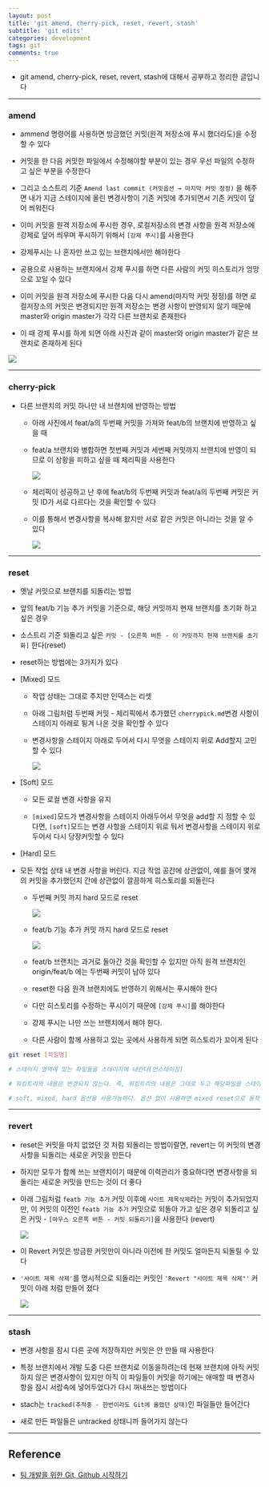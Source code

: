 ```yaml
---
layout: post
title: 'git amend, cherry-pick, reset, revert, stash'
subtitle: 'git edits'
categories: development
tags: git
comments: true
---
```


- git amend, cherry-pick, reset, revert, stash에 대해서 공부하고 정리한 글입니다

---

### amend

- ammend 명령어를 사용하면 방금했던 커밋(원격 저장소에 푸시 했더라도)을 수정할 수 있다

- 커밋을 한 다음 커밋한 파일에서 수정해야할 부분이 있는 경우 우선 파일의 수정하고 싶은 부분을 수정한다

- 그리고 소스트리 기준 `Amend last commit (커밋옵션 → 마지막 커밋 정정)` 을 해주면 내가 지금 스테이지에 올린 변경사항이 기존 커밋에 추가되면서 기존 커밋이 덮어 씌워진다

- 이미 커밋을 원격 저장소에 푸시한 경우, 로컬저장소의 변경 사항을 원격 저장소에 강제로 덮어 씌우며 푸시하기 위해서 `[강제 푸시]`를 사용한다

- 강제푸시는 나 혼자만 쓰고 있는 브랜치에서만 해야한다

- 공용으로 사용하는 브랜치에서 강제 푸시를 하면 다른 사람의 커밋 히스토리가 엉망으로 꼬일 수 있다

- 이미 커밋을 원격 저장소에 푸시한 다음 다시 amend(마지막 커밋 정정)를 하면 로컬저장소의 커밋은 변경되지만 원격 저장소는 변경 사항이 반영되지 않기 때문에 master와 origin master가 각각 다른 브랜치로 존재한다

- 이 때 강제 푸시를 하게 되면 아래 사진과 같이 master와 origin master가 같은 브랜치로 존재하게 된다

<img src="https://github.com/ibtg/ibtg.github.io/blob/master/assets/img/post_img/2020-08-06-git-commit-edit1.png?raw=true">

---

### cherry-pick

- 다른 브랜치의 커밋 하나만 내 브랜치에 반영하는 방법

  - 아래 사진에서 feat/a의 두번째 커밋을 가져와 feat/b의 브랜치에 반영하고 싶을 때

  - feat/a 브랜치와 병합하면 첫번째 커밋과 세번째 커밋까지 브랜치에 반영이 되므로 이 상황을 피하고 싶을 때 체리픽을 사용한다

    <img src="https://github.com/ibtg/ibtg.github.io/blob/master/assets/img/post_img/2020-08-06-git-commit-edit2.png?raw=true">

  - 체리픽이 성공하고 난 후에 feat/b의 두번째 커밋과 feat/a의 두번째 커밋은 커밋 ID가 서로 다르다는 것을 확인할 수 있다

  - 이를 통해서 변경사항을 복사해 왔지만 서로 같은 커밋은 아니라는 것을 알 수 있다

    <img src="https://github.com/ibtg/ibtg.github.io/blob/master/assets/img/post_img/2020-08-06-git-commit-edit3.png?raw=true">

---

### reset

- 옛날 커밋으로 브랜치를 되돌리는 방법

- 앞의 feat/b 기능 추가 커밋을 기준으로, 해당 커밋까지 현재 브랜치를 초기화 하고 싶은 경우

* 소스트리 기준 되돌리고 싶은 `커밋 - [오른쪽 버튼 - 이 커밋까지 현재 브랜치를 초기화]` 한다(reset)

* reset하는 방법에는 3가지가 있다

* [Mixed] 모드

  - 작업 상태는 그대로 주지만 인덱스는 리셋

  - 아래 그림처럼 두번째 커밋 - 체리픽에서 추가했던 `cherrypick.md`변경 사항이 스테이지 아래로 튕겨 나온 것을 확인할 수 있다

  - 변경사항을 스테이지 아래로 두어서 다시 무엇을 스테이지 위로 Add할지 고민할 수 있다

     <img src="https://github.com/ibtg/ibtg.github.io/blob/master/assets/img/post_img/2020-08-06-git-commit-edit4.png?raw=true">

* [Soft] 모드

  - 모든 로컬 변경 사항을 유지

  - `[mixed]`모드가 변경사항을 스테이지 아래두어서 무엇을 add할 지 정할 수 있다면, `[soft]`모드는 변경 사항을 스테이지 위로 둬서 변경사항을 스테이지 위로 두어서 다시 당장커밋할 수 있다

* [Hard] 모드

- 모든 작업 상태 내 변경 사항을 버린다. 지금 작업 공간에 상관없이, 예를 들어 몇개의 커밋을 추가했던지 간에 상관없이 깔끔하게 히스토리를 되돌린다

  - 두번째 커밋 까지 hard 모드로 reset

    <img src="https://github.com/ibtg/ibtg.github.io/blob/master/assets/img/post_img/2020-08-06-git-commit-edit5.png?raw=true">

  - feat/b 기능 추가 커밋 까지 hard 모드로 reset

    <img src="https://github.com/ibtg/ibtg.github.io/blob/master/assets/img/post_img/2020-08-06-git-commit-edit6.png?raw=true">

  - feat/b 브랜치는 과거로 돌아간 것을 확인할 수 있지만 아직 원격 브랜치인 origin/feat/b 에는 두번째 커밋이 남아 있다

  - reset한 다음 원격 브랜치에도 반영하기 위해서는 푸시해야 한다

  - 다만 히스토리를 수정하는 푸시이기 때문에 `[강제 푸시]`를 해야한다

  - 강제 푸시는 나만 쓰는 브랜치에서 해야 한다.

  - 다른 사람이 함께 사용하고 있는 곳에서 사용하게 되면 히스토리가 꼬이게 된다

```bash
git reset [파일명]

# 스테이지 영역에 있는 파일들을 스테이지에 내린다[언스테이징]

# 워킹트리의 내용은 변경되지 않는다. 즉, 워킹트리의 내용은 그대로 두고 해당파일을 스테이지에서만 내린다

# soft, mixed, hard 옵션을 사용가능하다. 옵션 없이 사용하면 mixed reset으로 동작
```

---

### revert

- reset은 커밋을 마치 없었던 것 처럼 되돌리는 방법이랄면, revert는 이 커밋의 변경사항을 되돌리는 새로운 커밋을 만든다

* 하지만 모두가 함께 쓰는 브랜치이기 때문에 이력관리가 중요하다면 변경사항을 되돌리는 새로운 커밋을 만드는 것이 더 좋다

- 아래 그림처럼 `featb 기능 추가` 커밋 이후에
  `사이트 제목삭제`라는 커밋이 추가되었지만, 이 커밋의 이전인 `featb 기능 추가` 커밋으로
  되돌아 가고 싶은 경우 되돌리고 싶은 커밋 - `[마우스 오른쪽 버튼 - 커밋 되돌리기]`을 사용한다 (revert)

     <img src="https://github.com/ibtg/ibtg.github.io/blob/master/assets/img/post_img/2020-08-06-git-commit-edit7.png?raw=true">

* 이 Revert 커밋은 방금한 커밋만이 아니라 이전에 한 커밋도 얼마든지 되돌릴 수 있다

* `'사이트 제목 삭제'`를 명시적으로 되돌리는 커밋인 `'Revert "사이트 제목 삭제"'` 커밋이 아래 처럼 만들어 졌다

   <img src="https://github.com/ibtg/ibtg.github.io/blob/master/assets/img/post_img/2020-08-06-git-commit-edit8.png?raw=true">

---

### stash

- 변경 사항을 잠시 다른 곳에 저장하지만 커밋은 안 만들 때 사용한다

- 특정 브랜치에서 개발 도중 다른 브랜치로 이동을하려는데 현재 브랜치에 아직 커밋하지 않은 변경사항이 있지만 아직 이 파일들이 커밋을 하기에는 애매할 때 변경사항을 잠시 서랍속에 넣어두었다가 다시 꺼내쓰는 방법이다

- stach는 `tracked(추적중 - 한번이라도 Git에 올렸던 상태)`인 파일들만 들어간다

- 새로 만든 파일들은 untracked 상태니까 들어가지 않는다

---

## Reference

- [팀 개발을 위한 Git, Github 시작하기](http://www.yes24.com/Product/Goods/85382769)
